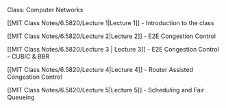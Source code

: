 Class: Computer Networks

[[MIT Class Notes/6.5820/Lecture 1|Lecture 1]] - Introduction to the class

[[MIT Class Notes/6.5820/Lecture 2|Lecture 2]] - E2E Congestion Control

[[MIT Class Notes/6.5820/Lecture 3 | Lecture 3]] - E2E Congestion Control - CUBIC & BBR

[[MIT Class Notes/6.5820/Lecture 4|Lecture 4]] - Router Assisted Congestion Control

[[MIT Class Notes/6.5820/Lecture 5|Lecture 5]] - Scheduling and Fair Queueing